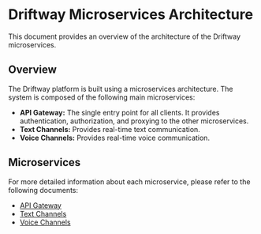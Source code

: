 # Driftway Microservices Architecture

This document provides an overview of the architecture of the Driftway microservices.

## Overview

The Driftway platform is built using a microservices architecture. The system is composed of the following main microservices:

*   **API Gateway:** The single entry point for all clients. It provides authentication, authorization, and proxying to the other microservices.
*   **Text Channels:** Provides real-time text communication.
*   **Voice Channels:** Provides real-time voice communication.

## Microservices

For more detailed information about each microservice, please refer to the following documents:

*   [API Gateway](./api-gateway.md)
*   [Text Channels](./text-channels.md)
*   [Voice Channels](./voice-channels.md)
